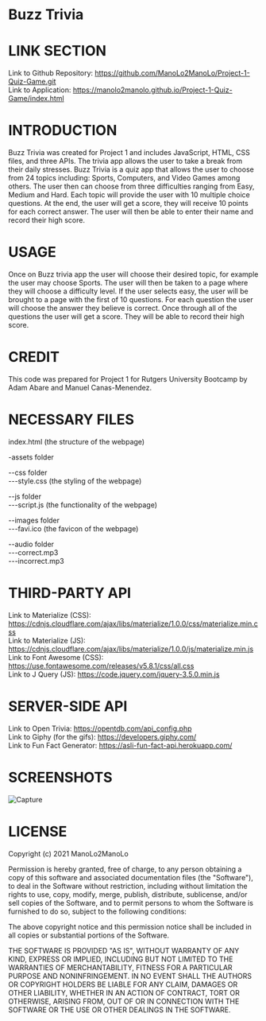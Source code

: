 # Buzz Trivia

# LINK SECTION
Link to Github Repository: https://github.com/ManoLo2ManoLo/Project-1-Quiz-Game.git <br />
Link to Application: https://manolo2manolo.github.io/Project-1-Quiz-Game/index.html

# INTRODUCTION
Buzz Trivia was created for Project 1 and includes JavaScript, HTML, CSS files, and three APIs. The trivia app allows the user to take a break from their daily stresses. Buzz Trivia is a quiz app that allows the user to choose from 24 topics including: Sports, Computers, and Video Games among others. The user then can choose from three difficulties ranging from Easy, Medium and Hard. Each topic will provide the user with  10 multiple choice questions. At the end, the user will get a score, they will receive 10 points for each correct answer. The user will then be able to enter their name and record their high score. 

# USAGE
Once on Buzz trivia app the user will choose their desired topic, for example the user may choose Sports. The user will then be taken to a page where they will choose a difficulty level. If the user selects easy, the user will be brought to a page with the first of 10 questions. For each question the user will choose the answer they believe is correct. Once through all of the questions the user will get a score. They will be able to record their high score. 

# CREDIT
This code was prepared for Project 1 for Rutgers University Bootcamp by Adam Abare and Manuel Canas-Menendez.

# NECESSARY FILES
index.html (the structure of the webpage)

-assets folder

--css folder <br />
---style.css (the styling of the webpage)

--js folder <br />
---script.js (the functionality of the webpage)

--images folder <br />
---favi.ico (the favicon of the webpage)

--audio folder <br />
---correct.mp3 <br />
---incorrect.mp3

# THIRD-PARTY API
Link to Materialize (CSS): https://cdnjs.cloudflare.com/ajax/libs/materialize/1.0.0/css/materialize.min.css <br />
Link to Materialize (JS): https://cdnjs.cloudflare.com/ajax/libs/materialize/1.0.0/js/materialize.min.js <br />
Link to Font Awesome (CSS): https://use.fontawesome.com/releases/v5.8.1/css/all.css <br />
Link to J Query (JS): https://code.jquery.com/jquery-3.5.0.min.js

# SERVER-SIDE API
Link to Open Trivia: https://opentdb.com/api_config.php <br />
Link to Giphy (for the gifs): https://developers.giphy.com/ <br />
Link to Fun Fact Generator: https://asli-fun-fact-api.herokuapp.com/ 

# SCREENSHOTS
![Capture](https://user-images.githubusercontent.com/88077451/136289309-d4d6dffb-8e55-41c7-8589-808c78a1adbe.PNG)

# LICENSE
Copyright (c) 2021 ManoLo2ManoLo

Permission is hereby granted, free of charge, to any person obtaining a copy of this software and associated documentation files (the "Software"), to deal in the Software without restriction, including without limitation the rights to use, copy, modify, merge, publish, distribute, sublicense, and/or sell copies of the Software, and to permit persons to whom the Software is furnished to do so, subject to the following conditions:

The above copyright notice and this permission notice shall be included in all copies or substantial portions of the Software.

THE SOFTWARE IS PROVIDED "AS IS", WITHOUT WARRANTY OF ANY KIND, EXPRESS OR IMPLIED, INCLUDING BUT NOT LIMITED TO THE WARRANTIES OF MERCHANTABILITY, FITNESS FOR A PARTICULAR PURPOSE AND NONINFRINGEMENT. IN NO EVENT SHALL THE AUTHORS OR COPYRIGHT HOLDERS BE LIABLE FOR ANY CLAIM, DAMAGES OR OTHER LIABILITY, WHETHER IN AN ACTION OF CONTRACT, TORT OR OTHERWISE, ARISING FROM, OUT OF OR IN CONNECTION WITH THE SOFTWARE OR THE USE OR OTHER DEALINGS IN THE SOFTWARE.